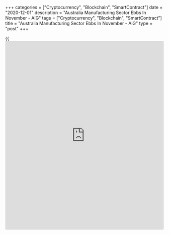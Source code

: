 +++
categories = ["Cryptocurrency", "Blockchain", "SmartContract"]
date = "2020-12-01"
description = "Australia Manufacturing Sector Ebbs In November - AiG"
tags = ["Cryptocurrency", "Blockchain", "SmartContract"]
title = "Australia Manufacturing Sector Ebbs In November - AiG"
type = "post"
+++

{{<iframe id="large-banner" src="https://www.bounty.group/#slide=13.0" width="100%" height="600" scrolling="no" style="border: 0px solid rgb(216, 221, 230); border-radius: 3px;">}}

The manufacturing sector in Australia continued to expand in November,
albeit at a slower pace, the latest survey from the Australian Industry
Group revealed on Tuesday with a seasonally adjusted Performance of
Manufacturing Index score of 52.1.

That's down from 56.3 in October although it remains above the boom-or-
bust line of 50 that separates expansion from contraction.

The result largely reflects stabilization in conditions after a bounce-
back into positive territory, following Victoria's easing of activity
restrictions in October. South Australia had the largest fall of any
state due to lost production from the three-day shutdown.

Still, it remained in positive territory because of robust agricultural
conditions, which boosted demand for food & beverage and machinery &
equipment manufacturers. Victoria recorded its first month of expansion
since March.

For comments and feedback [contact](https://www.playgroundfx.com/contact/): editorial@rtt[news](https://www.letsplayfx.com/blog/forex-news-website/).com

[Economic News][1]

 **What parts of the world are seeing the best (and worst) economic
performances lately? Click[here][2] to check out our [Econ Scorecard][2]
and find out! See up-to-the-moment [ranking](https://www.playgroundfx.com/blog/crypto-exchange-ranking/)s for the best and worst
performers in [GDP][3], [unemployment rate][4], [inflation][5] and much
more.**

   1. www.rtt[news](https://www.letsplayfx.com/blog/forex-news-website/).com/Content/EconomicNews.aspx
   2. www.rtt[news](https://www.letsplayfx.com/blog/forex-news-website/).com/economic-scorecard/world-rank/retail-sales/highest-performance.aspx
   3. www.rtt[news](https://www.letsplayfx.com/blog/forex-news-website/).com/economic-scorecard/world-rank/GDP/highest-performance.aspx
   4. www.rtt[news](https://www.letsplayfx.com/blog/forex-news-website/).com/economic-scorecard/world-rank/unemployment-rate/lowest-performance.aspx
   5. www.rtt[news](https://www.letsplayfx.com/blog/forex-news-website/).com/economic-scorecard/world-rank/CPI/highest-performance.aspx